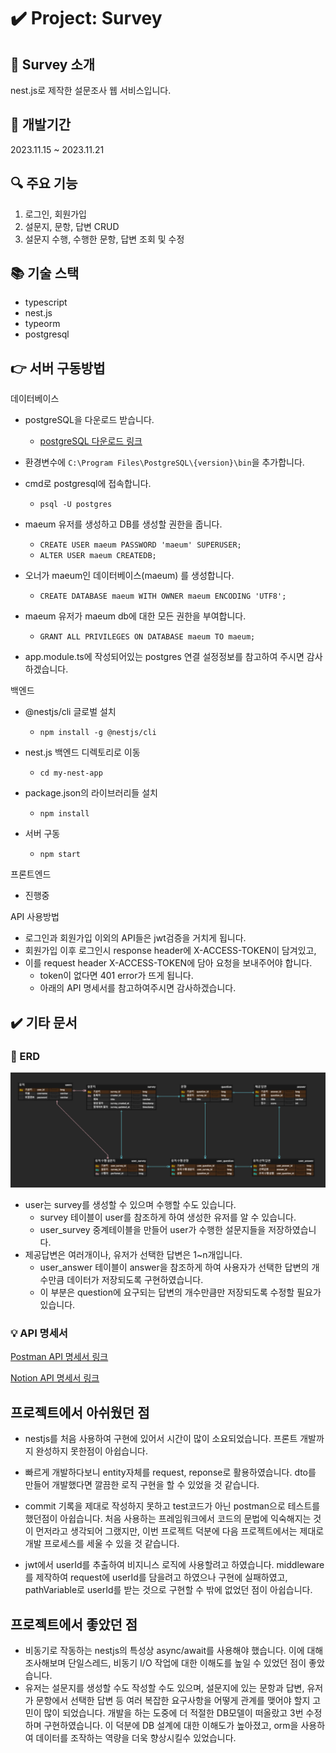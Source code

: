 # ✔️ Project: Survey

## 🎤 Survey 소개

nest.js로 제작한 설문조사 웹 서비스입니다.



## 📆 개발기간

2023.11.15 ~ 2023.11.21



## 🔍 주요 기능

1. 로그인, 회원가입
2. 설문지, 문항, 답변 CRUD
3. 설문지 수행, 수행한 문항, 답변 조회 및 수정 



## 📚 기술 스택

- typescript
- nest.js
- typeorm
- postgresql



## 👉 서버 구동방법

데이터베이스

- postgreSQL을 다운로드 받습니다.
  - [postgreSQL 다운로드 링크](https://www.postgresql.org/download/)
- 환경변수에 `C:\Program Files\PostgreSQL\{version}\bin`을 추가합니다.
- cmd로 postgresql에 접속합니다.
  - `psql -U postgres`
- maeum 유저를 생성하고 DB를 생성할 권한을 줍니다.
  - `CREATE USER maeum PASSWORD 'maeum' SUPERUSER;`
  - `ALTER USER maeum CREATEDB;`
- 오너가 maeum인 데이터베이스(maeum) 를 생성합니다.
  - `CREATE DATABASE maeum WITH OWNER maeum ENCODING 'UTF8';`
- maeum 유저가 maeum db에 대한 모든 권한을 부여합니다.
  - `GRANT ALL PRIVILEGES ON DATABASE maeum TO maeum;`

- app.module.ts에 작성되어있는 postgres 연결 설정정보를 참고하여 주시면 감사하겠습니다.



백엔드

- @nestjs/cli 글로벌 설치
  - `npm install -g @nestjs/cli`
- nest.js 백엔드 디렉토리로 이동
  - `cd my-nest-app`
- package.json의 라이브러리들 설치
  - `npm install`

- 서버 구동
  - `npm start`



프론트엔드

- 진행중



API 사용방법

- 로그인과 회원가입 이외의 API들은 jwt검증을 거치게 됩니다.
- 회원가입 이후 로그인시 response header에 X-ACCESS-TOKEN이 담겨있고,
- 이를 request header X-ACCESS-TOKEN에 담아 요청을 보내주어야 합니다.
  - token이 없다면 401 error가 뜨게 됩니다.
  - 아래의 API 명세서를 참고하여주시면 감사하겠습니다.



## ✔️ 기타 문서

### 🎨 ERD

![image-20231121175454620](img/image-20231121175454620.png)

- user는 survey를 생성할 수 있으며 수행할 수도 있습니다.
  - survey 테이블이 user를 참조하게 하여 생성한 유저를 알 수 있습니다. 
  - user_survey 중계테이블을 만들어 user가 수행한 설문지들을 저장하였습니다.
- 제공답변은 여러개이나, 유저가 선택한 답변은 1~n개입니다.
  - user_answer 테이블이 answer을 참조하게 하여 사용자가 선택한 답변의 개수만큼 데이터가 저장되도록 구현하였습니다.
  - 이 부분은 question에 요구되는 답변의 개수만큼만 저장되도록 수정할 필요가 있습니다.



### 💡 API 명세서

[Postman API 명세서 링크](https://documenter.getpostman.com/view/25360580/2s9YeA9ZTZ)

[Notion API 명세서 링크](https://insidious-foundation-1a1.notion.site/b6223dccf1094bfa8d1e1dc760c050f8?v=ec40d30c3ce74af0abd73389bb8a20e4&pvs=4)



## 프로젝트에서 아쉬웠던 점

- nestjs를 처음 사용하여 구현에 있어서 시간이 많이 소요되었습니다. 프론트 개발까지 완성하지 못한점이 아쉽습니다.
- 빠르게 개발하다보니 entity자체를 request, reponse로 활용하였습니다. dto를 만들어 개발했다면 깔끔한 로직 구현을 할 수 있었을 것 같습니다.

- commit 기록을 제대로 작성하지 못하고 test코드가 아닌 postman으로 테스트를 했던점이 아쉽습니다. 처음 사용하는 프레임워크에서 코드의 문법에 익숙해지는 것이 먼저라고 생각되어 그랬지만, 이번 프로젝트 덕분에 다음 프로젝트에서는 제대로 개발 프로세스를 세울 수 있을 것 같습니다.
- jwt에서 userId를 추출하여 비지니스 로직에 사용할려고 하였습니다. middleware를 제작하여 request에 userId를 담을려고 하였으나 구현에 실패하였고, pathVariable로 userId를 받는 것으로 구현할 수 밖에 없었던 점이 아쉽습니다.



## 프로젝트에서 좋았던 점

- 비동기로 작동하는 nestjs의 특성상 async/await를 사용해야 했습니다. 이에 대해 조사해보며 단일스레드, 비동기 I/O 작업에 대한 이해도를 높일 수 있었던 점이 좋았습니다.
- 유저는 설문지를 생성할 수도 작성할 수도 있으며, 설문지에 있는 문항과 답변, 유저가 문항에서 선택한 답변 등 여러 복잡한 요구사항을 어떻게 관계를 맺어야 할지 고민이 많이 되었습니다. 개발을 하는 도중에 더 적절한 DB모델이 떠올랐고 3번 수정하며 구현하였습니다. 이 덕분에 DB 설계에 대한 이해도가 높아졌고, orm을 사용하여 데이터를 조작하는 역량을 더욱 향상시킬수 있었습니다.
